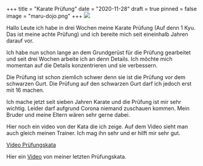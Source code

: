 +++
title = "Karate Prüfung"
date = "2020-11-28"
draft = true
pinned = false
image = "maru-dojo.png"
+++
![](maru-dojo.png)

Hallo Leute ich habe in drei Wochen meine Karate Prüfung (Auf denn 1 Kyu. Das ist meine achte Prüfung) und ich bereite mich seit eineinhalb Jahren darauf vor. 

Ich habe nun schon lange an dem Grundgerüst für die Prüfung gearbeitet und seit drei Wochen arbeite ich an denn Details. Ich möchte mich momentan auf die Details konzentrieren und sie verbessern. 

Die Prüfung ist schon ziemlich schwer denn sie ist die Prüfung vor dem schwarzen Gurt. Die Prüfung auf den schwarzen Gurt darf ich jedoch erst mit 16 machen. 

Ich mache jetzt seit sieben Jahren Karate und die Prüfung ist mir sehr wichtig. Leider darf aufgrund Corona niemand zuschauen kommen. Mein Bruder und meine Eltern wären sehr gerne dabei.

Hier noch ein video von der Kata die ich zeige. Auf dem Video sieht man auch gleich meinen Trainer. Ich mag ihn sehr und er hilft mir sehr gut.

[Video Prüfungskata](https://www.youtube.com/watch?v=UfO5SJ94zro&list=PLPlAHovKSLl3S_8eNjoBPOoD8f2k5lm7c&index=7)

Hier ein [Video](https://photos.google.com/share/AF1QipMNgG_PQL5oywz5V-ZDcyDJo6jF7FENGY8gyDUz6jST8x6IbFHcFQCPTXG4tMO15A/photo/AF1QipOtz3OH6JfaI0jUhD4jeTy3zoCXb3YlrHOlbIlf?key=cVkwczdvMExxUDRDX2F1aUJ3VWJvRnNYY3BYZVVn) von meiner letzten Prüfungskata.